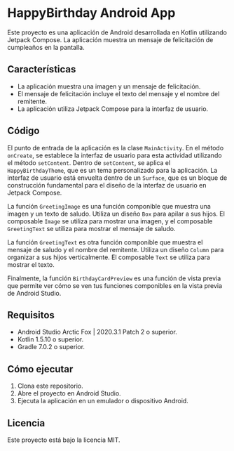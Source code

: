 # HappyBirthday Android App

Este proyecto es una aplicación de Android desarrollada en Kotlin utilizando Jetpack Compose. La aplicación muestra un mensaje de felicitación de cumpleaños en la pantalla.

## Características

- La aplicación muestra una imagen y un mensaje de felicitación.
- El mensaje de felicitación incluye el texto del mensaje y el nombre del remitente.
- La aplicación utiliza Jetpack Compose para la interfaz de usuario.

## Código

El punto de entrada de la aplicación es la clase `MainActivity`. En el método `onCreate`, se establece la interfaz de usuario para esta actividad utilizando el método `setContent`. Dentro de `setContent`, se aplica el `HappyBirthdayTheme`, que es un tema personalizado para la aplicación. La interfaz de usuario está envuelta dentro de un `Surface`, que es un bloque de construcción fundamental para el diseño de la interfaz de usuario en Jetpack Compose.

La función `GreetingImage` es una función componible que muestra una imagen y un texto de saludo. Utiliza un diseño `Box` para apilar a sus hijos. El composable `Image` se utiliza para mostrar una imagen, y el composable `GreetingText` se utiliza para mostrar el mensaje de saludo.

La función `GreetingText` es otra función componible que muestra el mensaje de saludo y el nombre del remitente. Utiliza un diseño `Column` para organizar a sus hijos verticalmente. El composable `Text` se utiliza para mostrar el texto.

Finalmente, la función `BirthdayCardPreview` es una función de vista previa que permite ver cómo se ven tus funciones componibles en la vista previa de Android Studio.

## Requisitos

- Android Studio Arctic Fox | 2020.3.1 Patch 2 o superior.
- Kotlin 1.5.10 o superior.
- Gradle 7.0.2 o superior.

## Cómo ejecutar

1. Clona este repositorio.
2. Abre el proyecto en Android Studio.
3. Ejecuta la aplicación en un emulador o dispositivo Android.

## Licencia

Este proyecto está bajo la licencia MIT.